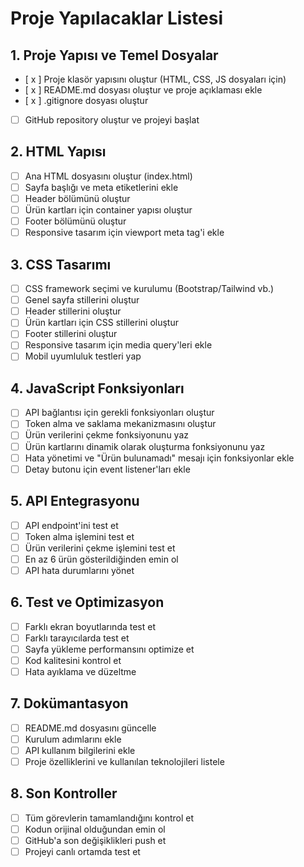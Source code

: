 # Proje Yapılacaklar Listesi

## 1. Proje Yapısı ve Temel Dosyalar
- [ x ] Proje klasör yapısını oluştur (HTML, CSS, JS dosyaları için)
- [ x ] README.md dosyası oluştur ve proje açıklaması ekle
- [ x ] .gitignore dosyası oluştur
- [  ] GitHub repository oluştur ve projeyi başlat

## 2. HTML Yapısı
- [ ] Ana HTML dosyasını oluştur (index.html)
- [ ] Sayfa başlığı ve meta etiketlerini ekle
- [ ] Header bölümünü oluştur
- [ ] Ürün kartları için container yapısı oluştur
- [ ] Footer bölümünü oluştur
- [ ] Responsive tasarım için viewport meta tag'i ekle

## 3. CSS Tasarımı
- [ ] CSS framework seçimi ve kurulumu (Bootstrap/Tailwind vb.)
- [ ] Genel sayfa stillerini oluştur
- [ ] Header stillerini oluştur
- [ ] Ürün kartları için CSS stillerini oluştur
- [ ] Footer stillerini oluştur
- [ ] Responsive tasarım için media query'leri ekle
- [ ] Mobil uyumluluk testleri yap

## 4. JavaScript Fonksiyonları
- [ ] API bağlantısı için gerekli fonksiyonları oluştur
- [ ] Token alma ve saklama mekanizmasını oluştur
- [ ] Ürün verilerini çekme fonksiyonunu yaz
- [ ] Ürün kartlarını dinamik olarak oluşturma fonksiyonunu yaz
- [ ] Hata yönetimi ve "Ürün bulunamadı" mesajı için fonksiyonlar ekle
- [ ] Detay butonu için event listener'ları ekle

## 5. API Entegrasyonu
- [ ] API endpoint'ini test et
- [ ] Token alma işlemini test et
- [ ] Ürün verilerini çekme işlemini test et
- [ ] En az 6 ürün gösterildiğinden emin ol
- [ ] API hata durumlarını yönet

## 6. Test ve Optimizasyon
- [ ] Farklı ekran boyutlarında test et
- [ ] Farklı tarayıcılarda test et
- [ ] Sayfa yükleme performansını optimize et
- [ ] Kod kalitesini kontrol et
- [ ] Hata ayıklama ve düzeltme

## 7. Dokümantasyon
- [ ] README.md dosyasını güncelle
- [ ] Kurulum adımlarını ekle
- [ ] API kullanım bilgilerini ekle
- [ ] Proje özelliklerini ve kullanılan teknolojileri listele

## 8. Son Kontroller
- [ ] Tüm görevlerin tamamlandığını kontrol et
- [ ] Kodun orijinal olduğundan emin ol
- [ ] GitHub'a son değişiklikleri push et
- [ ] Projeyi canlı ortamda test et 